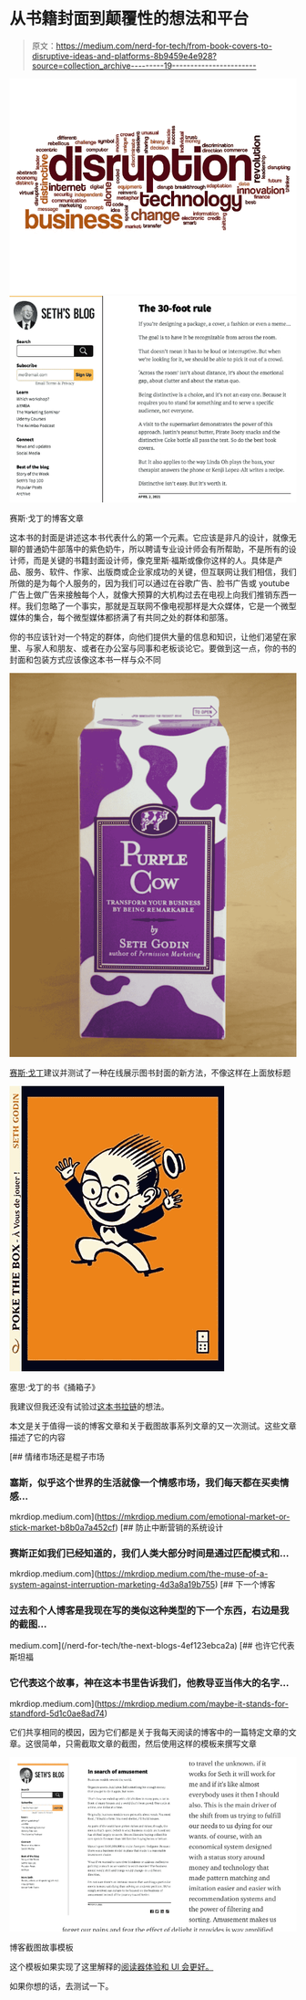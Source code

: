 # 从书籍封面到颠覆性的想法和平台

> 原文：<https://medium.com/nerd-for-tech/from-book-covers-to-disruptive-ideas-and-platforms-8b9459e4e928?source=collection_archive---------19----------------------->

![](img/6fbb4bf382bd8de5bad4af74e018757f.png)![](img/453ffe060bec86d24c74bd548c09695d.png)

赛斯·戈丁的博客文章

这本书的封面是讲述这本书代表什么的第一个元素。它应该是非凡的设计，就像无聊的普通奶牛部落中的紫色奶牛，所以聘请专业设计师会有所帮助，不是所有的设计师，而是关键的书籍封面设计师，像克里斯·福斯或像你这样的人。具体是产品、服务、软件、作家、出版商或企业家成功的关键，但互联网让我们相信，我们所做的是为每个人服务的，因为我们可以通过在谷歌广告、脸书广告或 youtube 广告上做广告来接触每个人，就像大预算的大机构过去在电视上向我们推销东西一样。我们忽略了一个事实，那就是互联网不像电视那样是大众媒体，它是一个微型媒体的集合，每个微型媒体都挤满了有共同之处的群体和部落。

你的书应该针对一个特定的群体，向他们提供大量的信息和知识，让他们渴望在家里、与家人和朋友、或者在办公室与同事和老板谈论它。要做到这一点，你的书的封面和包装方式应该像这本书一样与众不同

![](img/827b969d84099b730db9fc4108d8e338.png)

[赛斯·戈丁](https://seths.blog/)建议并测试了一种在线展示图书封面的新方法，不像这样在上面放标题

![](img/d2ad9dbd020e14fda182ad9bcbdf3375.png)

塞思·戈丁的书《捅箱子》

我建议但我还没有试验过[这本书拉链](https://mkrdiop.medium.com/the-book-zippers-and-curiosity-gap-76ec5e090f6)的想法。

本文是关于值得一谈的博客文章和关于截图故事系列文章的又一次测试。这些文章描述了它的内容

[](https://mkrdiop.medium.com/emotional-market-or-stick-market-b8b0a7a452cf) [## 情绪市场还是棍子市场

### 塞斯，似乎这个世界的生活就像一个情感市场，我们每天都在买卖情感…

mkrdiop.medium.com](https://mkrdiop.medium.com/emotional-market-or-stick-market-b8b0a7a452cf) [](https://mkrdiop.medium.com/the-muse-of-a-system-against-interruption-marketing-4d3a8a19b755) [## 防止中断营销的系统设计

### 赛斯正如我们已经知道的，我们人类大部分时间是通过匹配模式和…

mkrdiop.medium.com](https://mkrdiop.medium.com/the-muse-of-a-system-against-interruption-marketing-4d3a8a19b755) [](/nerd-for-tech/the-next-blogs-4ef123ebca2a) [## 下一个博客

### 过去和个人博客是我现在写的类似这种类型的下一个东西，右边是我的截图…

medium.com](/nerd-for-tech/the-next-blogs-4ef123ebca2a) [](https://mkrdiop.medium.com/maybe-it-stands-for-standford-5d1c0ae8ad74) [## 也许它代表斯坦福

### 它代表这个故事，神在这本书里告诉我们，他教导亚当伟大的名字…

mkrdiop.medium.com](https://mkrdiop.medium.com/maybe-it-stands-for-standford-5d1c0ae8ad74) 

它们共享相同的模因，因为它们都是关于我每天阅读的博客中的一篇特定文章的文章。这很简单，只需截取文章的截图，然后使用这样的模板来撰写文章

![](img/66ca76a90109bdde174d06bef6f31fb0.png)

博客截图故事模板

这个模板如果实现了这里解释的[阅读器体验和 UI 会更好。](https://mkrdiop.medium.com/reader-experience-and-medium-35cf28ff29a2)

如果你想的话，去测试一下。